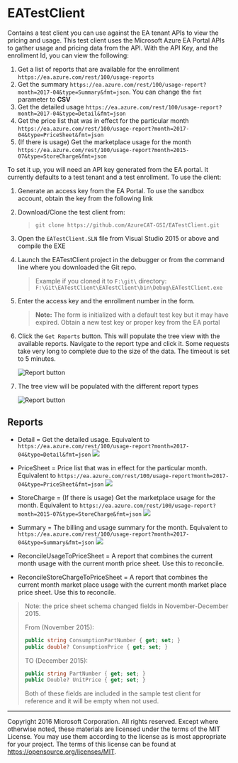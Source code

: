 # EATestClient
Contains a test client you can use against the EA tenant APIs to view the pricing and usage. This test client uses the Microsoft Azure EA Portal APIs to gather usage and pricing data from the API. With the API Key, and the enrollment Id, you can view the following:

1) Get a list of reports that are available for the enrollment `https://ea.azure.com/rest/100/usage-reports`
1) Get the summary `https://ea.azure.com/rest/100/usage-report?month=2017-04&type=Summary&fmt=json`.  You can change the `fmt` parameter to **CSV**
1) Get the detailed usage `https://ea.azure.com/rest/100/usage-report?month=2017-04&type=Detail&fmt=json`
1) Get the price list that was in effect for the particular month `https://ea.azure.com/rest/100/usage-report?month=2017-04&type=PriceSheet&fmt=json`
1) (If there is usage) Get the marketplace usage for the month `https://ea.azure.com/rest/100/usage-report?month=2015-07&type=StoreCharge&fmt=json`

To set it up, you will need an API key generated from the EA portal. It currently defaults to a test tenant and a test enrollment.
To use the client:
1) Generate an access key from the EA Portal. To use the sandbox account, obtain the key from the following link [](https://automaticbillingspec.blob.core.windows.net/spec/TestEnrollmentUsageApiKey.txt)
1) Download/Clone the test client from: 
    > `git clone https://github.com/AzureCAT-GSI/EATestClient.git` 
   
1) Open the `EATestClient.SLN` file from Visual Studio 2015 or above and compile the EXE
1) Launch the EATestClient project in the debugger or from the command line where you downloaded the Git repo. 
    >Example if you cloned it to `F:\git\` directory: `F:\Git\EATestClient\EATestClient\bin\Debug\EATestClient.exe`
1) Enter the access key and the enrollment number in the form. 

    > **Note:** The form is initialized with a default test key but it may have expired. Obtain a new test key or proper key from the EA portal

1) Click the `Get Reports` button. This will populate the tree view with the available reports. Navigate to the report type and click it. Some requests take very long to complete due to the size of the data. The timeout is set to 5 minutes.

    ![Report button](./media/reportbtn.png)

1) The tree view will be populated with the different report types

    ![Report button](./media/treeview.png)
    
## Reports ##
* Detail = Get the detailed usage. Equivalent to `https://ea.azure.com/rest/100/usage-report?month=2017-04&type=Detail&fmt=json`
    ![](./media/detail.png)

* PriceSheet = Price list that was in effect for the particular month. Equivalent to `https://ea.azure.com/rest/100/usage-report?month=2017-04&type=PriceSheet&fmt=json`
    ![](./media/pricesheet.png)

* StoreCharge = (If there is usage) Get the marketplace usage for the month. Equivalent to `https://ea.azure.com/rest/100/usage-report?month=2015-07&type=StoreCharge&fmt=json`
    ![](./media/storecharge.png)

* Summary = The billing and usage summary for the month. Equivalent to `https://ea.azure.com/rest/100/usage-report?month=2017-04&type=Summary&fmt=json`
    ![](./media/summary.png)

* ReconcileUsageToPriceSheet = A report that combines the current month usage with the current month price sheet. Use this to reconcile.
    

* ReconcileStoreChargeToPriceSheet = A report that combines the current month market place usage with the current month market place price sheet. Use this to reconcile.
    


> Note: the price sheet schema changed fields in November-December 2015.
> 
> From (November 2015):
> ```csharp
> public string ConsumptionPartNumber { get; set; }
> public double? ConsumptionPrice { get; set; }
> ```
> 
> TO (December 2015):
> ```csharp
> public string PartNumber { get; set; }
> public Double? UnitPrice { get; set; }
> ```
> 
> Both of these fields are included in the sample test client for reference and it will be empty when not used.

------
Copyright 2016 Microsoft Corporation. All rights reserved. Except where otherwise noted, these materials are licensed under the terms of the MIT License. You may use them according to the license as is most appropriate for your project. The terms of this license can be found at https://opensource.org/licenses/MIT.
